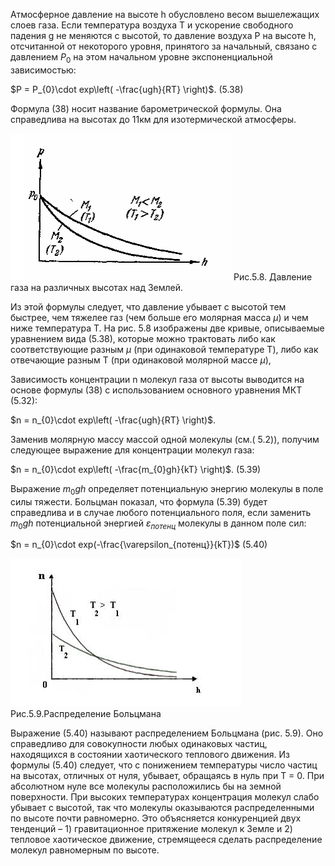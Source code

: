 Атмосферное давление на высоте h обусловлено весом вышележащих слоев газа. Если температура воздуха Т и ускорение свободного падения g не меняются с высотой, то давление воздуха Р на высоте h, отсчитанной от некоторого уровня, принятого за начальный, связано с давлением $P_{0}$ на этом начальном уровне экспоненциальной зависимостью:

$P = P_{0}\cdot exp\left( -\frac{ugh}{RT} \right)$. (5.38)

Формула (38) носит название барометрической формулы. Она справедлива на высотах до 11км для изотермической атмосферы.

![](Pasted%20image%2020240506161219.png)
Рис.5.8. Давление газа на различных высотах над Землей.

Из этой формулы следует, что давление убывает с высотой тем быстрее, чем тяжелее газ (чем больше его молярная масса $\mu$) и чем ниже температура Т. На рис. 5.8 изображены две кривые, описываемые уравнением вида (5.38), которые можно трактовать либо как соответствующие разным $\mu$ (при одинаковой температуре Т), либо как отвечающие разным Т (при одинаковой молярной массе $\mu$),

Зависимость концентрации n молекул газа от высоты выводится на основе формулы (38) с использованием основного уравнения МКТ (5.32):

$n = n_{0}\cdot exp\left( -\frac{ugh}{RT} \right)$.

Заменив молярную массу массой одной молекулы (см.( 5.2)), получим следующее выражение для концентрации молекул газа:

$n = n_{0}\cdot exp\left( -\frac{m_{0}gh}{kT} \right)$. (5.39)

Выражение $m_{0}gh$ определяет потенциальную энергию молекулы в поле силы тяжести. Больцман показал, что формула (5.39) будет справедлива и в случае любого потенциального поля, если заменить $m_{0}gh$ потенциальной энергией $\varepsilon_{потенц}$ молекулы в данном поле сил:

$n = n_{0}\cdot exp(-\frac{\varepsilon_{потенц}}{kT})$ (5.40)

![](Pasted%20image%2020240506162030.png)
Рис.5.9.Распределение Больцмана

Выражение (5.40) называют распределением Больцмана (рис. 5.9). Оно справедливо для совокупности любых одинаковых частиц, находящихся в состоянии хаотического теплового движения. Из формулы (5.40) следует, что с понижением температуры число частиц на высотах, отличных от нуля, убывает, обращаясь в нуль при Т = 0. При абсолютном нуле все молекулы расположились бы на земной поверхности. При высоких температурах концентрация молекул слабо убывает с высотой, так что молекулы оказываются распределенными по высоте почти равномерно. Это объясняется конкуренцией двух тенденций – 1) гравитационное притяжение молекул к Земле и 2) тепловое хаотическое движение, стремящееся сделать распределение молекул равномерным по высоте.



